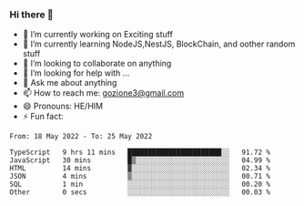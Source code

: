 ### Hi there 👋

<!--
**charlieScript/charlieScript** is a ✨ _special_ ✨ repository because its `README.md` (this file) appears on your GitHub profile.

Here are some ideas to get you started: -->

- 🔭 I’m currently working on Exciting stuff
- 🌱 I’m currently learning NodeJS,NestJS, BlockChain, and oother random stuff
- 👯 I’m looking to collaborate on anything
- 🤔 I’m looking for help with ...
- 💬 Ask me about anything
- 📫 How to reach me: gozione3@gmail.com
- 😄 Pronouns: HE/HIM
- ⚡ Fun fact: 
<!--START_SECTION:waka-->

```text
From: 18 May 2022 - To: 25 May 2022

TypeScript   9 hrs 11 mins   ███████████████████████░░   91.72 %
JavaScript   30 mins         █▒░░░░░░░░░░░░░░░░░░░░░░░   04.99 %
HTML         14 mins         ▓░░░░░░░░░░░░░░░░░░░░░░░░   02.34 %
JSON         4 mins          ▒░░░░░░░░░░░░░░░░░░░░░░░░   00.71 %
SQL          1 min           ░░░░░░░░░░░░░░░░░░░░░░░░░   00.20 %
Other        0 secs          ░░░░░░░░░░░░░░░░░░░░░░░░░   00.03 %
```

<!--END_SECTION:waka-->
